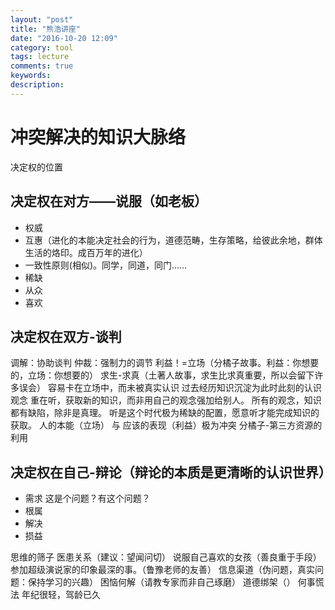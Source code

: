 ```yaml
---
layout: "post"
title: "熊浩讲座"
date: "2016-10-20 12:09"
category: tool
tags: lecture
comments: true
keywords:
description:
---
```


# 冲突解决的知识大脉络

决定权的位置

## 决定权在对方——说服（如老板）

- 权威
- 互惠（进化的本能决定社会的行为，道德范畴，生存策略，给彼此余地，群体生活的烙印。成百万年的进化）
- 一致性原则(相似)。同学，同道，同门……
- 稀缺
- 从众
- 喜欢

## 决定权在双方-谈判

调解：协助谈判
仲裁：强制力的调节
利益！=立场（分橘子故事。利益：你想要的，立场：你想要的）
求生-求真（土著人故事，求生比求真重要，所以会留下许多误会）
容易卡在立场中，而未被真实认识
过去经历知识沉淀为此时此刻的认识观念
重在听，获取新的知识，而非用自己的观念强加给别人。
所有的观念，知识都有缺陷，除非是真理。
听是这个时代极为稀缺的配置，愿意听才能完成知识的获取。
人的本能（立场） 与 应该的表现（利益）极为冲突
分橘子-第三方资源的利用

## 决定权在自己-辩论（辩论的本质是更清晰的认识世界）

- 需求 这是个问题？有这个问题？
- 根属
- 解决
- 损益

思维的筛子
医患关系（建议：望闻问切）
说服自己喜欢的女孩（善良重于手段）
参加超级演说家的印象最深的事。（鲁豫老师的友善）
信息渠道（伪问题，真实问题：保持学习的兴趣）
困恼何解（请教专家而非自己琢磨）
道德绑架（）
何事慌法
年纪很轻，驾龄已久
